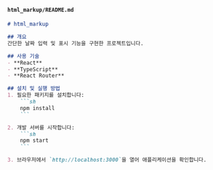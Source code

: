 #### `html_markup/README.md`

```markdown
# html_markup

## 개요
간단한 날짜 입력 및 표시 기능을 구현한 프로젝트입니다.

## 사용 기술
- **React**
- **TypeScript**
- **React Router**

## 설치 및 실행 방법
1. 필요한 패키지를 설치합니다:
    ```sh
    npm install
    ```

2. 개발 서버를 시작합니다:
    ```sh
    npm start
    ```

3. 브라우저에서 `http://localhost:3000`을 열어 애플리케이션을 확인합니다.
